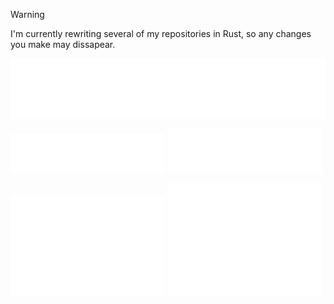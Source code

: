 > [!Warning]  
> I'm currently rewriting several of my repositories in Rust, so any changes you make may dissapear.

<img align="center" src="./header.svg" />
<br/>
<p>
  <img src="/repositories.svg" width="49%">
  <img src="/acti_comm.svg" width="49%">
</p>
<p>
  <img src="/iso_calendar.svg" width="49%">
  <img src="/github-habits.svg" width="49%">
</p>
